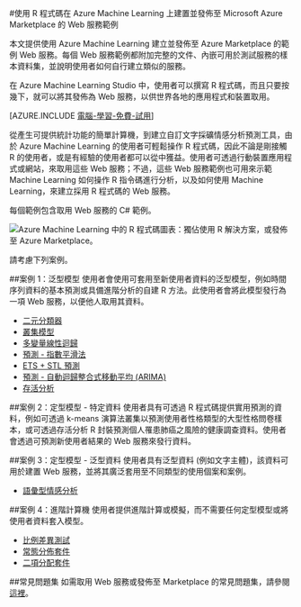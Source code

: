 <properties 
	pageTitle="以 R 在 Machine Learning 上建置的 Web 服務範例 | Microsoft Azure" 
	description="尋找以 R 程式碼和 Machine Learning 建立的一組實用 Web 服務範例，並發佈至 Azure Marketplace。" 
	keywords="csharp,r 程式碼,web 服務範例"
	services="machine-learning" 
	documentationCenter="" 
	authors="jaymathe" 
	manager="jhubbard" 
	editor="cgronlun"/>

<tags 
	ms.service="machine-learning" 
	ms.workload="data-services" 
	ms.tgt_pltfrm="na" 
	ms.devlang="na" 
	ms.topic="article" 
	ms.date="09/14/2016" 
	ms.author="jaymathe"/>


#使用 R 程式碼在 Azure Machine Learning 上建置並發佈至 Microsoft Azure Marketplace 的 Web 服務範例

本文提供使用 Azure Machine Learning 建立並發佈至 Azure Marketplace 的範例 Web 服務。每個 Web 服務範例都附加完整的文件、內嵌可用於測試服務的樣本資料集，並說明使用者如何自行建立類似的服務。

在 Azure Machine Learning Studio 中，使用者可以撰寫 R 程式碼，而且只要按幾下，就可以將其發佈為 Web 服務，以供世界各地的應用程式和裝置取用。


[AZURE.INCLUDE [電腦-學習-免費-試用](../../includes/machine-learning-free-trial.md)]


從產生可提供統計功能的簡單計算機，到建立自訂文字採礦情感分析預測工具，由於 Azure Machine Learning 的使用者可輕鬆操作 R 程式碼，因此不論是剛接觸 R 的使用者，或是有經驗的使用者都可以從中獲益。使用者可透過行動裝置應用程式或網站，來取用這些 Web 服務；不過，這些 Web 服務範例也可用來示範 Machine Learning 如何操作 R 指令碼進行分析，以及如何使用 Machine Learning，來建立採用 R 程式碼的 Web 服務。

每個範例包含取用 Web 服務的 C# 範例。


![Azure Machine Learning 中的 R 程式碼圖表：獨佔使用 R 解決方案，或發佈至 Azure Marketplace。][1]

請考慮下列案例。

##案例 1：泛型模型 
使用者會使用可套用至新使用者資料的泛型模型，例如時間序列資料的基本預測或具備進階分析的自建 R 方法。此使用者會將此模型發行為一項 Web 服務，以便他人取用其資料。



* [二元分類器](machine-learning-r-csharp-binary-classifier.md)
* [叢集模型](machine-learning-r-csharp-cluster-model.md)
* [多變量線性迴歸](machine-learning-r-csharp-multivariate-linear-regression.md)
* [預測 - 指數平滑法](machine-learning-r-csharp-forecasting-exponential-smoothing.md)
* [ETS + STL 預測](machine-learning-r-csharp-retail-demand-forecasting.md)
* [預測 - 自動迴歸整合式移動平均 (ARIMA)](machine-learning-r-csharp-arima.md)
* [存活分析](machine-learning-r-csharp-survival-analysis.md)


##案例 2：定型模型 - 特定資料 
使用者具有可透過 R 程式碼提供實用預測的資料，例如可透過 k-means 演算法叢集以預測使用者性格類型的大型性格問卷樣本，或可透過存活分析 R 封裝預測個人罹患肺癌之風險的健康調查資料。使用者會透過可預測新使用者結果的 Web 服務來發行資料。

##案例 3：定型模型 - 泛型資料 
使用者具有泛型資料 (例如文字主體)，該資料可用於建置 Web 服務，並將其廣泛套用至不同類型的使用個案和案例。

* [語彙型情感分析](machine-learning-r-csharp-lexicon-based-sentiment-analysis.md)

##案例 4：進階計算機 
使用者提供進階計算或模擬，而不需要任何定型模型或將使用者資料套入模型。

* [比例差異測試](machine-learning-r-csharp-difference-in-two-proportions.md)
* [常態分佈套件](machine-learning-r-csharp-normal-distribution.md)
* [二項分配套件](machine-learning-r-csharp-binomial-distribution.md)

##常見問題集
如需取用 Web 服務或發佈至 Marketplace 的常見問題集，請參閱[這裡](machine-learning-marketplace-faq.md)。

[1]: ./media/machine-learning-r-csharp-web-service-examples/machine-learning-r-code-options-for-using-and-sharing-cloud.png


 

<!---HONumber=AcomDC_0921_2016-->